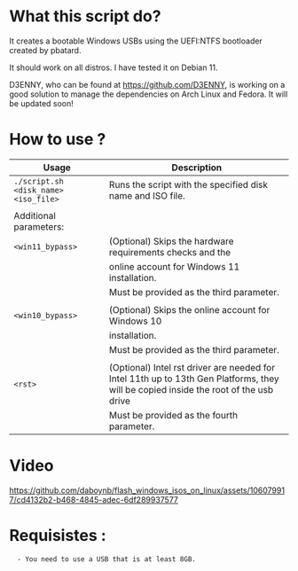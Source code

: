 # What this script do?
It creates a bootable Windows USBs using the UEFI:NTFS bootloader created by pbatard.

It should work on all distros. I have tested it on Debian 11. 

D3ENNY, who can be found at https://github.com/D3ENNY, is working on a good solution to manage the dependencies on Arch Linux and Fedora. It will be updated soon!

# How to use ?

| Usage                                | Description                                                |
|--------------------------------------|------------------------------------------------------------|
| `./script.sh <disk_name> <iso_file>` | Runs the script with the specified disk name and ISO file. |
|                                      |                                                            |
| Additional parameters:               |                                                            |
| `<win11_bypass>`                     | (Optional) Skips the hardware requirements checks and the  |
|                                      | online account for Windows 11 installation.                |
|                                      | Must be provided as the third parameter.                    |
|                                      |                                                            |
| `<win10_bypass>`                     | (Optional) Skips the online account for Windows 10         |
|                                      | installation.                                              |
|                                      | Must be provided as the third parameter.                    |
|                                      |                                                            |
| `<rst>`                              | (Optional) Intel rst driver are needed for Intel 11th up to 13th Gen Platforms, they will be copied inside the root of the usb drive                                                |
|                                      | Must be provided as the fourth parameter.                   |

# Video

https://github.com/daboynb/flash_windows_isos_on_linux/assets/106079917/cd4132b2-b468-4845-adec-6df289937577

# Requisistes :

      - You need to use a USB that is at least 8GB.
